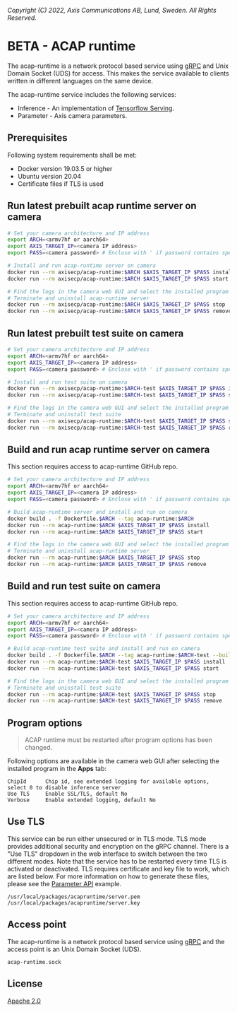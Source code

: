 *Copyright (C) 2022, Axis Communications AB, Lund, Sweden. All Rights Reserved.*

# BETA - ACAP runtime

The acap-runtime is a network protocol based service using [gRPC](https://grpc.io/) and Unix Domain Socket (UDS) for access. This makes the service available to clients written in different languages on the same device.

The acap-runtime service includes the following services:

- Inference - An implementation of [Tensorflow Serving](https://github.com/tensorflow/serving/tree/master/tensorflow_serving/apis).
- Parameter - Axis camera parameters.

## Prerequisites

Following system requirements shall be met:

- Docker version 19.03.5 or higher
- Ubuntu version 20.04
- Certificate files if TLS is used

## Run latest prebuilt acap runtime server on camera

```sh
# Set your camera architecture and IP address
export ARCH=<armv7hf or aarch64>
export AXIS_TARGET_IP=<camera IP address>
export PASS=<camera password> # Enclose with ' if password contains special characters

# Install and run acap-runtime server on camera
docker run --rm axisecp/acap-runtime:$ARCH $AXIS_TARGET_IP $PASS install
docker run --rm axisecp/acap-runtime:$ARCH $AXIS_TARGET_IP $PASS start

# Find the logs in the camera web GUI and select the installed program in the Apps tab
# Terminate and uninstall acap-runtime server
docker run --rm axisecp/acap-runtime:$ARCH $AXIS_TARGET_IP $PASS stop
docker run --rm axisecp/acap-runtime:$ARCH $AXIS_TARGET_IP $PASS remove
```

## Run latest prebuilt test suite on camera

```sh
# Set your camera architecture and IP address
export ARCH=<armv7hf or aarch64>
export AXIS_TARGET_IP=<camera IP address>
export PASS=<camera password> # Enclose with ' if password contains special characters

# Install and run test suite on camera
docker run --rm axisecp/acap-runtime:$ARCH-test $AXIS_TARGET_IP $PASS install
docker run --rm axisecp/acap-runtime:$ARCH-test $AXIS_TARGET_IP $PASS start

# Find the logs in the camera web GUI and select the installed program in the Apps tab
# Terminate and uninstall test suite
docker run --rm axisecp/acap-runtime:$ARCH-test $AXIS_TARGET_IP $PASS stop
docker run --rm axisecp/acap-runtime:$ARCH-test $AXIS_TARGET_IP $PASS remove
```

## Build and run acap runtime server on camera

This section requires access to acap-runtime GitHub repo.

```sh
# Set your camera architecture and IP address
export ARCH=<armv7hf or aarch64>
export AXIS_TARGET_IP=<camera IP address>
export PASS=<camera password> # Enclose with ' if password contains special characters

# Build acap-runtime server and install and run on camera
docker build . -f Dockerfile.$ARCH --tag acap-runtime:$ARCH
docker run --rm acap-runtime:$ARCH $AXIS_TARGET_IP $PASS install
docker run --rm acap-runtime:$ARCH $AXIS_TARGET_IP $PASS start

# Find the logs in the camera web GUI and select the installed program in the Apps tab
# Terminate and uninstall acap-runtime server
docker run --rm acap-runtime:$ARCH $AXIS_TARGET_IP $PASS stop
docker run --rm acap-runtime:$ARCH $AXIS_TARGET_IP $PASS remove
```

## Build and run test suite on camera

This section requires access to acap-runtime GitHub repo.

```sh
# Set your camera architecture and IP address
export ARCH=<armv7hf or aarch64>
export AXIS_TARGET_IP=<camera IP address>
export PASS=<camera password> # Enclose with ' if password contains special characters

# Build acap-runtime test suite and install and run on camera
docker build . -f Dockerfile.$ARCH --tag acap-runtime:$ARCH-test --build-arg TEST=true
docker run --rm acap-runtime:$ARCH-test $AXIS_TARGET_IP $PASS install
docker run --rm acap-runtime:$ARCH-test $AXIS_TARGET_IP $PASS start

# Find the logs in the camera web GUI and select the installed program in the Apps tab
# Terminate and uninstall test suite
docker run --rm acap-runtime:$ARCH-test $AXIS_TARGET_IP $PASS stop
docker run --rm acap-runtime:$ARCH-test $AXIS_TARGET_IP $PASS remove
```

## Program options

> ACAP runtime must be restarted after program options has been changed.

Following options are available in the camera web GUI after selecting the installed program in the **Apps** tab:

```
ChipId      Chip id, see extended logging for available options, select 0 to disable inference server
Use TLS     Enable SSL/TLS, default No
Verbose     Enable extended logging, default No
```

## Use TLS

This service can be run either unsecured or in TLS mode. TLS mode provides additional security and encryption on the gRPC channel. There is a "Use TLS" dropdown in the web interface to switch between the two different modes. Note that the service has to be restarted every time TLS is activated or deactivated. TLS requires certificate and key file to work, which are listed below. For more information on how to generate these files, please see the [Parameter API](https://github.com/AxisCommunications/acap-computer-vision-sdk-examples/tree/master/parameter-api) example.

```
/usr/local/packages/acapruntime/server.pem
/usr/local/packages/acapruntime/server.key
```

## Access point

The acap-runtime is a network protocol based service using [gRPC](https://grpc.io/) and the access point is an Unix Domain Socket (UDS).

```
acap-runtime.sock
```

## License

[Apache 2.0](LICENSE)
